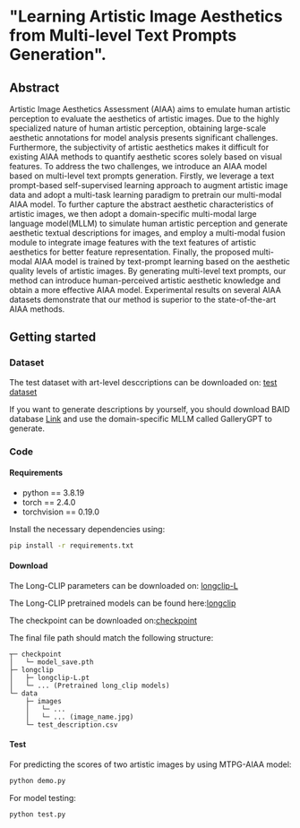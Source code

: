 # "Learning Artistic Image Aesthetics from Multi-level Text Prompts Generation".

## Abstract
Artistic Image Aesthetics Assessment (AIAA) aims to emulate human artistic perception to evaluate the aesthetics of artistic images. Due to the highly specialized nature of human artistic perception, obtaining large-scale aesthetic annotations for model analysis presents significant challenges. Furthermore, the subjectivity of artistic aesthetics makes it difficult for existing AIAA methods to quantify aesthetic scores solely based on visual features. To address the two challenges, we introduce an AIAA model based on multi-level text prompts generation. Firstly, we leverage a text prompt-based self-supervised learning approach to augment artistic image data and adopt a multi-task learning paradigm to pretrain our multi-modal AIAA model. To further capture the abstract aesthetic characteristics of artistic images, we then adopt a domain-specific multi-modal large language model(MLLM) to simulate human artistic perception and generate aesthetic textual descriptions for images, and employ a multi-modal fusion module to integrate image features with the text features of artistic aesthetics for better feature representation. Finally, the proposed multi-modal AIAA model is trained by text-prompt learning based on the aesthetic quality levels of artistic images. By generating multi-level text prompts, our method can introduce human-perceived artistic aesthetic knowledge and obtain a more effective AIAA model. Experimental results on several AIAA datasets demonstrate that our method is superior to the state-of-the-art AIAA methods.

## Getting started
### Dataset
The test dataset with art-level desccriptions can be downloaded on: [test dataset]( https://drive.usercontent.google.com/download?id=1jgxjCo1yOQXuhhWmYyN_Gkh3_ajubsak)

If you want to generate descriptions by yourself, you should download BAID database [Link](https://github.com/Dreemurr-T/BAID)  and use the domain-specific MLLM called GalleryGPT to generate.

### Code
#### Requirements

* python == 3.8.19
* torch == 2.4.0
* torchvision == 0.19.0

Install the necessary dependencies using:

```sh
pip install -r requirements.txt
```
#### Download
The Long-CLIP parameters can be downloaded on: [longclip-L](https://drive.usercontent.google.com/download?id=1bDKBAqCnvMeEXKecMBB6UCgxj8aglPPq)

The Long-CLIP pretrained models can be found here:[longclip](https://github.com/beichenzbc/Long-CLIP/tree/main/model)

The checkpoint can be downloaded on:[checkpoint]( https://drive.usercontent.google.com/download?id=19uSUuZ_5jCfgKzLBqAERUgmAv9Yd8Oci)

The final file path should match the following structure:
```
┬─ checkpoint
│   └─ model_save.pth
├─ longclip
│   ├─ longclip-L.pt
│   └─ ... (Pretrained long_clip models)
└─ data
    ├─ images 
    │   └─ ... 
    │   └─ ... (image_name.jpg)
    └─ test_description.csv
```
#### Test
For predicting the scores of two artistic images by using MTPG-AIAA model:
```sh
python demo.py
```
For model testing:
```sh
python test.py
```


















